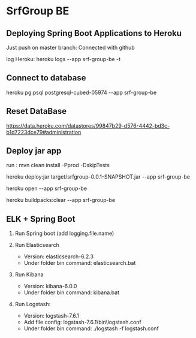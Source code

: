 # SrfGroup BE

## Deploying Spring Boot Applications to Heroku

Just push on master branch: Connected with github

log Heroku: heroku logs --app srf-group-be -t



## Connect to database

heroku pg:psql postgresql-cubed-05974 --app srf-group-be



## Reset DataBase

https://data.heroku.com/datastores/99847b29-d576-4442-bd3c-b1d7223dce79#administration



## Deploy jar app

run : mvn clean install -Pprod -DskipTests

heroku deploy:jar target/srfgroup-0.0.1-SNAPSHOT.jar --app srf-group-be

heroku open --app srf-group-be

heroku buildpacks:clear --app srf-group-be


## ELK + Spring Boot

1) Run Spring boot (add logging.file.name)
    
2) Run Elasticsearch 
    + Version: elasticsearch-6.2.3
    + Under folder bin command: elasticsearch.bat
    
3) Run Kibana
    + Version: kibana-6.0.0
    + Under folder bin command: kibana.bat
    
4) Run Logstash: 
    + Version: logstash-7.6.1
    + Add file config: logstash-7.6.1\bin\logstash.conf
    + Under folder bin command:  ./logstash -f logstash.conf